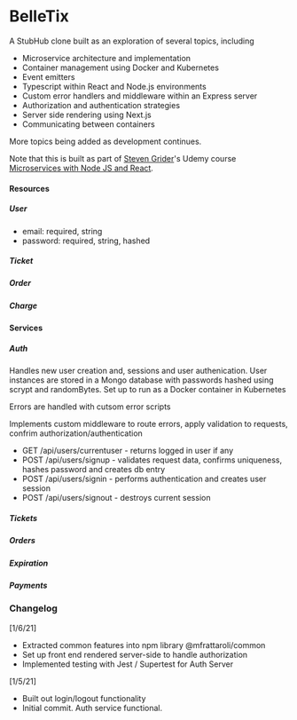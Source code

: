 # BelleTix

A StubHub clone built as an exploration of several topics, including
- Microservice architecture and implementation
- Container management using Docker and Kubernetes
- Event emitters
- Typescript within React and Node.js environments
- Custom error handlers and middleware within an Express server
- Authorization and authentication strategies
- Server side rendering using Next.js
- Communicating between containers

More topics being added as development continues.

Note that this is built as part of [Steven Grider](https://www.udemy.com/course/microservices-with-node-js-and-react/#instructor-1)'s Udemy course [Microservices with Node JS and React](https://www.udemy.com/course/microservices-with-node-js-and-react/).

#### Resources
##### User
- email: required, string
- password: required, string, hashed
##### Ticket
##### Order
##### Charge

#### Services
##### Auth
Handles new user creation and, sessions and user authenication. User instances are stored in a Mongo database with passwords hashed using scrypt and randomBytes. Set up to run as a Docker container in Kubernetes

Errors are handled with cutsom error scripts

Implements custom middleware to route errors, apply validation to requests, confrim authorization/authentication
- GET /api/users/currentuser - returns logged in user if any
- POST /api/users/signup - validates request data, confirms uniqueness, hashes password and creates db entry
- POST /api/users/signin - performs authentication and creates user session
- POST /api/users/signout - destroys current session


##### Tickets
##### Orders
##### Expiration
##### Payments

### Changelog
[1/6/21]
- Extracted common features into npm library @mfrattaroli/common
- Set up front end rendered server-side to handle authorization
- Implemented testing with Jest / Supertest for Auth Server
  
[1/5/21]
- Built out login/logout functionality
- Initial commit. Auth service functional.
